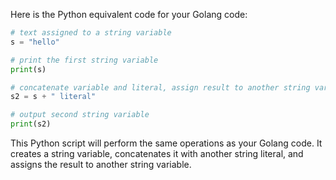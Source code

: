Here is the Python equivalent code for your Golang code:

```python
# text assigned to a string variable
s = "hello"

# print the first string variable
print(s)

# concatenate variable and literal, assign result to another string variable
s2 = s + " literal"

# output second string variable
print(s2)
```

This Python script will perform the same operations as your Golang code. It creates a string variable, concatenates it with another string literal, and assigns the result to another string variable.
